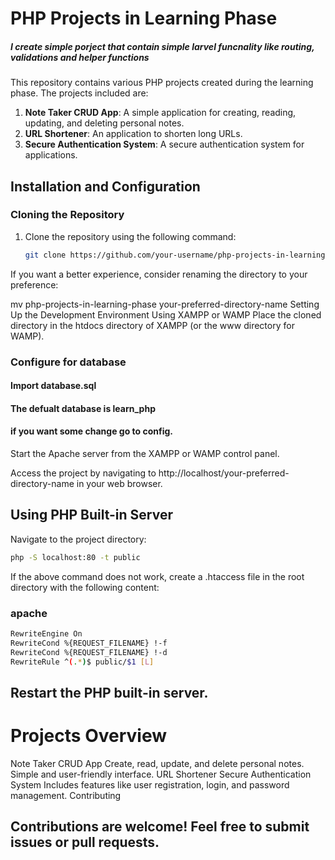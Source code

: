# PHP Projects in Learning Phase

##### I create simple porject that contain simple larvel funcnality like routing, validations and helper functions
This repository contains various PHP projects created during the learning phase. The projects included are:

1. **Note Taker CRUD App**: A simple application for creating, reading, updating, and deleting personal notes.
2. **URL Shortener**: An application to shorten long URLs.
3. **Secure Authentication System**: A secure authentication system for applications.

## Installation and Configuration

### Cloning the Repository

1. Clone the repository using the following command:
   ```bash
   git clone https://github.com/your-username/php-projects-in-learning-phase.git
If you want a better experience, consider renaming the directory to your preference:

mv php-projects-in-learning-phase your-preferred-directory-name
Setting Up the Development Environment
Using XAMPP or WAMP
Place the cloned directory in the htdocs directory of XAMPP (or the www directory for WAMP).
### Configure for database

#### Import database.sql
#### The defualt database is learn_php
#### if you want some change go to config.
Start the Apache server from the XAMPP or WAMP control panel.

Access the project by navigating to http://localhost/your-preferred-directory-name in your web browser.

## Using PHP Built-in Server
Navigate to the project directory:
   ```bash
   php -S localhost:80 -t public
   ```

If the above command does not work, create a .htaccess file in the root directory with the following content:

### apache

   ```bash
RewriteEngine On
RewriteCond %{REQUEST_FILENAME} !-f
RewriteCond %{REQUEST_FILENAME} !-d
RewriteRule ^(.*)$ public/$1 [L]
```

## Restart the PHP built-in server.

# Projects Overview
Note Taker CRUD App
Create, read, update, and delete personal notes.
Simple and user-friendly interface.
URL Shortener
Secure Authentication System
Includes features like user registration, login, and password management.
Contributing

## Contributions are welcome! Feel free to submit issues or pull requests.

